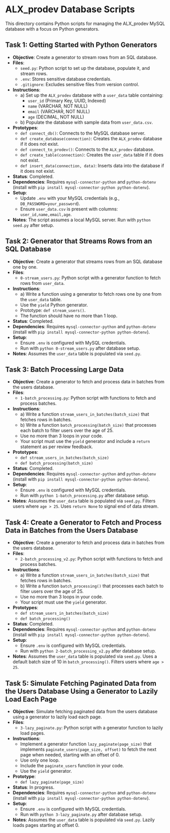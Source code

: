 # ALX_prodev Database Scripts

This directory contains Python scripts for managing the ALX_prodev MySQL database with a focus on Python generators.

## Task 1: Getting Started with Python Generators
- **Objective**: Create a generator to stream rows from an SQL database.
- **Files**:
  - `seed.py`: Python script to set up the database, populate it, and stream rows.
  - `.env`: Stores sensitive database credentials.
  - `.gitignore`: Excludes sensitive files from version control.
- **Instructions**:
  - a) Set up the `ALX_prodev` database with a `user_data` table containing:
    - `user_id` (Primary Key, UUID, Indexed)
    - `name` (VARCHAR, NOT NULL)
    - `email` (VARCHAR, NOT NULL)
    - `age` (DECIMAL, NOT NULL)
  - b) Populate the database with sample data from `user_data.csv`.
- **Prototypes**:
  - `def connect_db()`: Connects to the MySQL database server.
  - `def create_database(connection)`: Creates the `ALX_prodev` database if it does not exist.
  - `def connect_to_prodev()`: Connects to the `ALX_prodev` database.
  - `def create_table(connection)`: Creates the `user_data` table if it does not exist.
  - `def insert_data(connection, data)`: Inserts data into the database if it does not exist.
- **Status**: Completed.
- **Dependencies**: Requires `mysql-connector-python` and `python-dotenv` (install with `pip install mysql-connector-python python-dotenv`).
- **Setup**:
  - Update `.env` with your MySQL credentials (e.g., `DB_PASSWORD=your_password`).
  - Ensure `user_data.csv` is present with columns: `user_id,name,email,age`.
- **Notes**: The script assumes a local MySQL server. Run with `python seed.py` after setup.

## Task 2: Generator that Streams Rows from an SQL Database
- **Objective**: Create a generator that streams rows from an SQL database one by one.
- **Files**:
  - `0-stream_users.py`: Python script with a generator function to fetch rows from `user_data`.
- **Instructions**:
  - a) Write a function using a generator to fetch rows one by one from the `user_data` table.
  - Use the `yield` Python generator.
  - Prototype: `def stream_users()`.
  - The function should have no more than 1 loop.
- **Status**: Completed.
- **Dependencies**: Requires `mysql-connector-python` and `python-dotenv` (install with `pip install mysql-connector-python python-dotenv`).
- **Setup**:
  - Ensure `.env` is configured with MySQL credentials.
  - Run with `python 0-stream_users.py` after database setup.
- **Notes**: Assumes the `user_data` table is populated via `seed.py`.

## Task 3: Batch Processing Large Data
- **Objective**: Create a generator to fetch and process data in batches from the users database.
- **Files**:
  - `1-batch_processing.py`: Python script with functions to fetch and process batches.
- **Instructions**:
  - a) Write a function `stream_users_in_batches(batch_size)` that fetches rows in batches.
  - b) Write a function `batch_processing(batch_size)` that processes each batch to filter users over the age of 25.
  - Use no more than 3 loops in your code.
  - Your script must use the `yield` generator and include a `return` statement as per review feedback.
- **Prototypes**:
  - `def stream_users_in_batches(batch_size)`
  - `def batch_processing(batch_size)`
- **Status**: Completed.
- **Dependencies**: Requires `mysql-connector-python` and `python-dotenv` (install with `pip install mysql-connector-python python-dotenv`).
- **Setup**:
  - Ensure `.env` is configured with MySQL credentials.
  - Run with `python 1-batch_processing.py` after database setup.
- **Notes**: Assumes the `user_data` table is populated via `seed.py`. Filters users where `age > 25`. Uses `return None` to signal end of data stream.

## Task 4: Create a Generator to Fetch and Process Data in Batches from the Users Database
- **Objective**: Create a generator to fetch and process data in batches from the users database.
- **Files**:
  - `2-batch_processing_v2.py`: Python script with functions to fetch and process batches.
- **Instructions**:
  - a) Write a function `stream_users_in_batches(batch_size)` that fetches rows in batches.
  - b) Write a function `batch_processing()` that processes each batch to filter users over the age of 25.
  - Use no more than 3 loops in your code.
  - Your script must use the `yield` generator.
- **Prototypes**:
  - `def stream_users_in_batches(batch_size)`
  - `def batch_processing()`
- **Status**: Completed.
- **Dependencies**: Requires `mysql-connector-python` and `python-dotenv` (install with `pip install mysql-connector-python python-dotenv`).
- **Setup**:
  - Ensure `.env` is configured with MySQL credentials.
  - Run with `python 2-batch_processing_v2.py` after database setup.
- **Notes**: Assumes the `user_data` table is populated via `seed.py`. Uses a default batch size of 10 in `batch_processing()`. Filters users where `age > 25`.

## Task 5: Simulate Fetching Paginated Data from the Users Database Using a Generator to Lazily Load Each Page
- **Objective**: Simulate fetching paginated data from the users database using a generator to lazily load each page.
- **Files**:
  - `3-lazy_paginate.py`: Python script with a generator function to lazily load pages.
- **Instructions**:
  - Implement a generator function `lazy_paginate(page_size)` that implements `paginate_users(page_size, offset)` to fetch the next page when needed, starting with an offset of 0.
  - Use only one loop.
  - Include the `paginate_users` function in your code.
  - Use the `yield` generator.
- **Prototype**:
  - `def lazy_paginate(page_size)`
- **Status**: In progress.
- **Dependencies**: Requires `mysql-connector-python` and `python-dotenv` (install with `pip install mysql-connector-python python-dotenv`).
- **Setup**:
  - Ensure `.env` is configured with MySQL credentials.
  - Run with `python 3-lazy_paginate.py` after database setup.
- **Notes**: Assumes the `user_data` table is populated via `seed.py`. Lazily loads pages starting at offset 0.